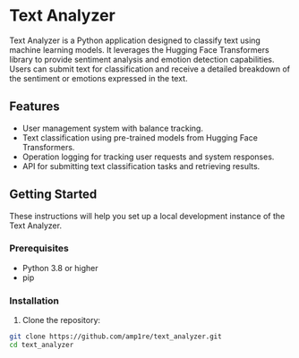 # Text Analyzer

Text Analyzer is a Python application designed to classify text using machine learning models. It leverages the Hugging Face Transformers library to provide sentiment analysis and emotion detection capabilities. Users can submit text for classification and receive a detailed breakdown of the sentiment or emotions expressed in the text.

## Features

- User management system with balance tracking.
- Text classification using pre-trained models from Hugging Face Transformers.
- Operation logging for tracking user requests and system responses.
- API for submitting text classification tasks and retrieving results.

## Getting Started

These instructions will help you set up a local development instance of the Text Analyzer.

### Prerequisites

- Python 3.8 or higher
- pip

### Installation

1. Clone the repository:

```bash
git clone https://github.com/amp1re/text_analyzer.git
cd text_analyzer

